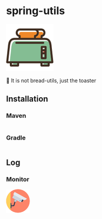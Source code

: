 # spring-utils

![toaster](/doc/toaster.png)

🍞 It is not bread-utils, just the toaster
## Installation

### Maven 

```xml
```

### Gradle

```
```

## Log

### Monitor

![monitor](/doc/cctv.png)